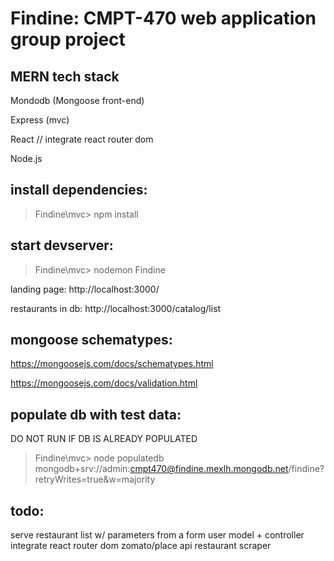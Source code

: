 # Findine: CMPT-470 web application group project

## MERN tech stack
Mondodb (Mongoose front-end)

Express (mvc)

React // integrate react router dom

Node.js

## install dependencies:
> Findine\mvc> npm install

## start devserver:
> Findine\mvc> nodemon Findine

landing page: http://localhost:3000/

restaurants in db: http://localhost:3000/catalog/list

## mongoose schematypes:
https://mongoosejs.com/docs/schematypes.html

https://mongoosejs.com/docs/validation.html

## populate db with test data:
DO NOT RUN IF DB IS ALREADY POPULATED

> Findine\mvc> node populatedb mongodb+srv://admin:cmpt470@findine.mexlh.mongodb.net/findine?retryWrites=true&w=majority


## todo:
serve restaurant list w/ parameters from a form
user model + controller
integrate react router dom
zomato/place api restaurant scraper
    